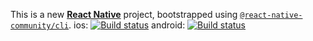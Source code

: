 This is a new [**React Native**](https://reactnative.dev) project, bootstrapped using [`@react-native-community/cli`](https://github.com/react-native-community/cli).
ios: [![Build status](https://build.appcenter.ms/v0.1/apps/73ae5f23-e900-4199-928b-e79b01abd448/branches/development/badge)](https://appcenter.ms)
android: [![Build status](https://build.appcenter.ms/v0.1/apps/3a5e3602-8f3f-4679-9241-71ef03d1489d/branches/development/badge)](https://appcenter.ms)
